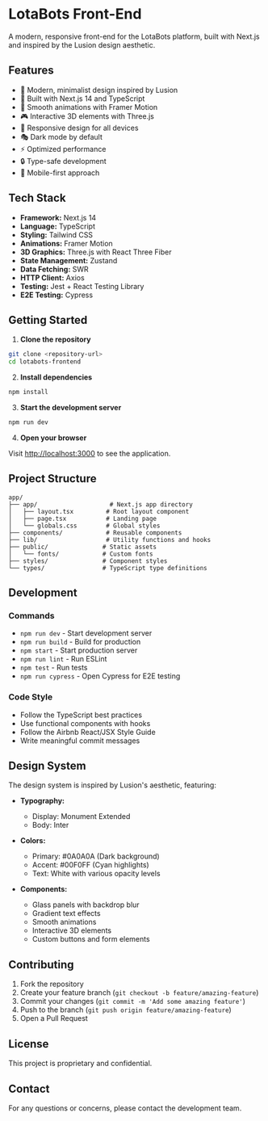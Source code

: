 # LotaBots Front-End

A modern, responsive front-end for the LotaBots platform, built with Next.js and inspired by the Lusion design aesthetic.

## Features

- 🎨 Modern, minimalist design inspired by Lusion
- 🚀 Built with Next.js 14 and TypeScript
- 💫 Smooth animations with Framer Motion
- 🎮 Interactive 3D elements with Three.js
- 🎯 Responsive design for all devices
- 🎭 Dark mode by default
- ⚡ Optimized performance
- 🔒 Type-safe development
- 📱 Mobile-first approach

## Tech Stack

- **Framework:** Next.js 14
- **Language:** TypeScript
- **Styling:** Tailwind CSS
- **Animations:** Framer Motion
- **3D Graphics:** Three.js with React Three Fiber
- **State Management:** Zustand
- **Data Fetching:** SWR
- **HTTP Client:** Axios
- **Testing:** Jest + React Testing Library
- **E2E Testing:** Cypress

## Getting Started

1. **Clone the repository**

```bash
git clone <repository-url>
cd lotabots-frontend
```

2. **Install dependencies**

```bash
npm install
```

3. **Start the development server**

```bash
npm run dev
```

4. **Open your browser**

Visit [http://localhost:3000](http://localhost:3000) to see the application.

## Project Structure

```
app/
├── app/                    # Next.js app directory
│   ├── layout.tsx         # Root layout component
│   ├── page.tsx           # Landing page
│   └── globals.css        # Global styles
├── components/            # Reusable components
├── lib/                   # Utility functions and hooks
├── public/               # Static assets
│   └── fonts/            # Custom fonts
├── styles/               # Component styles
└── types/                # TypeScript type definitions
```

## Development

### Commands

- `npm run dev` - Start development server
- `npm run build` - Build for production
- `npm start` - Start production server
- `npm run lint` - Run ESLint
- `npm test` - Run tests
- `npm run cypress` - Open Cypress for E2E testing

### Code Style

- Follow the TypeScript best practices
- Use functional components with hooks
- Follow the Airbnb React/JSX Style Guide
- Write meaningful commit messages

## Design System

The design system is inspired by Lusion's aesthetic, featuring:

- **Typography:**
  - Display: Monument Extended
  - Body: Inter

- **Colors:**
  - Primary: #0A0A0A (Dark background)
  - Accent: #00F0FF (Cyan highlights)
  - Text: White with various opacity levels

- **Components:**
  - Glass panels with backdrop blur
  - Gradient text effects
  - Smooth animations
  - Interactive 3D elements
  - Custom buttons and form elements

## Contributing

1. Fork the repository
2. Create your feature branch (`git checkout -b feature/amazing-feature`)
3. Commit your changes (`git commit -m 'Add some amazing feature'`)
4. Push to the branch (`git push origin feature/amazing-feature`)
5. Open a Pull Request

## License

This project is proprietary and confidential.

## Contact

For any questions or concerns, please contact the development team. 
